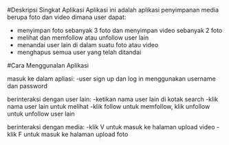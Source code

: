 #Deskripsi Singkat Aplikasi
Aplikasi ini adalah aplikasi penyimpanan media berupa foto dan video dimana user dapat:
- menyimpan foto sebanyak 3 foto dan menyimpan video sebanyak 2 foto
- melihat dan memfollow atau unfollow user lain
- menandai user lain di dalam suatu foto atau video
- menghapus semua user yang telah ditandai

#Cara Menggunalan Aplikasi

masuk ke dalam apliasi:
-user sign up dan log in menggunakan username dan password

berinteraksi dengan user lain:
-ketikan nama user lain di kotak search
-klik nama user lain untuk melihat
-klik follow untuk memfollow, klik unfollow untuk unfollow user lain

berinteraksi dengan media:
-klik V untuk masuk ke halaman upload video
-klik F untuk masuk ke halaman upload foto
